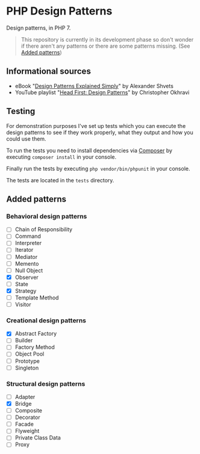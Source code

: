 # PHP Design Patterns

Design patterns, in PHP 7.

> This repository is currently in its development phase so don't wonder if there aren't any patterns or there are some patterns missing.
> (See [Added patterns](#added-patterns))

## Informational sources

* eBook "[Design Patterns Explained Simply](https://sourcemaking.com/design-patterns-ebook)" by Alexander Shvets
* YouTube playlist "[Head First: Design Patterns](https://www.youtube.com/playlist?list=PLrhzvIcii6GNjpARdnO4ueTUAVR9eMBpc)" by Christopher Okhravi

## Testing

For demonstration purposes I've set up tests which you can execute the design patterns
to see if they work properly, what they output and how you could use them.

To run the tests you need to install dependencies via [Composer](https://getcomposer.org)
by executing `composer install` in your console.

Finally run the tests by executing `php vendor/bin/phpunit` in your console.

The tests are located in the `tests` directory.

## Added patterns

### Behavioral design patterns

* [ ] Chain of Responsibility
* [ ] Command
* [ ] Interpreter
* [ ] Iterator
* [ ] Mediator
* [ ] Memento
* [ ] Null Object
* [x] Observer
* [ ] State
* [x] Strategy
* [ ] Template Method
* [ ] Visitor

### Creational design patterns

* [x] Abstract Factory
* [ ] Builder
* [ ] Factory Method
* [ ] Object Pool
* [ ] Prototype
* [ ] Singleton

### Structural design patterns

* [ ] Adapter
* [x] Bridge
* [ ] Composite
* [ ] Decorator
* [ ] Facade
* [ ] Flyweight
* [ ] Private Class Data
* [ ] Proxy
